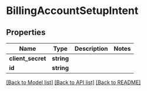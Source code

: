 # BillingAccountSetupIntent

## Properties
Name | Type | Description | Notes
------------ | ------------- | ------------- | -------------
**client_secret** | **string** |  | 
**id** | **string** |  | 

[[Back to Model list]](../../README.md#documentation-for-models) [[Back to API list]](../../README.md#documentation-for-api-endpoints) [[Back to README]](../../README.md)

